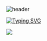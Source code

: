 ![header](https://capsule-render.vercel.app/api?type=waving&color=auto&height=300&width=200&section=header&text=welcome%20chieon's%20github&fontSize=70)

[![Typing SVG](https://readme-typing-svg.demolab.com/?lines=First+line+of+text;Second+line+of+text)](https://git.io/typing-svg)


<img src="https://img.shields.io/badge/java-20232a.svg?style=for-the-badge&logo=react&logoColor=61DAFB" />
